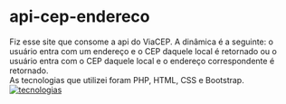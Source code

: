 # api-cep-endereco
Fiz esse site que consome a api do ViaCEP. A dinâmica é a seguinte: o usuário entra com um endereço e o CEP daquele local é retornado ou o usuário entra com o CEP daquele local e o endereço correspondente é retornado.<br/>
As tecnologias que utilizei foram PHP, HTML, CSS e Bootstrap.<br/>
[![tecnologias](https://img.shields.io/badge/MADE_WITH-PHP-blueviolet.svg?style=for-the-badge)](https://github.com/AshileySabah/api-cep-endereco)
